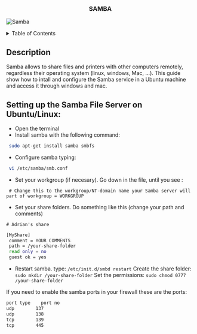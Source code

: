 <div id="top"></div>

<br />
<div align="center">

  <h3 align="center">SAMBA</h3>


</div>

 ![Samba](https://adrianmejia.com/images/samba-filesharing-with-windows-ubuntu-mac-large.jpg)

<!-- TABLE OF CONTENTS -->
<details>
  <summary>Table of Contents</summary>
  <ul>
    <li>
        <a href="#Description">description</a>
    </li>
    <li>
      <a href="#Setting-up-the-Samba-File-Server-on-Ubuntu/Linux">Setting up the Samba File Server on Ubuntu/Linux</a>
    </li>
  </ul>
</details>



<!-- ABOUT THE PROJECT 


[![Product Name Screen Shot][product-screenshot]](https://example.com)-->
## Description

Samba allows to share files and printers with other computers remotely, regardless their operating system (linux, windows, Mac, ...). This guide show how to intall and configure the Samba service in a Ubuntu machine and access it through windows and mac.

## Setting up the Samba File Server on Ubuntu/Linux:

* Open the terminal
* Install samba with the following command: 
```sh
 sudo apt-get install samba smbfs
```
* Configure samba typing: 
```sh
 vi /etc/samba/smb.conf
```

* Set your workgroup (if necesary). Go down in the file, until you see :

` # Change this to the workgroup/NT-domain name your Samba server will part of workgroup = WORKGROUP`
   


* Set your share folders. Do something like this (change your path and comments)

 `# Adrian's share`
 ```sh
[MyShare]
  comment = YOUR COMMENTS
  path = /your-share-folder
  read only = no
  guest ok = yes
```


* Restart samba. type: `/etc/init.d/smbd restart`
Create the share folder: `sudo mkdir /your-share-folder`
Set the permissions: `sudo chmod 0777 /your-share-folder`

If you need to enable the samba ports in your firewall these are the ports:
```sh
port type    port no
udp        137
udp        138
tcp        139
tcp        445
```


<!-- MARKDOWN LINKS & IMAGES -->
<!-- https://www.markdownguide.org/basic-syntax/#reference-style-links -->
[contributors-shield]: https://img.shields.io/github/contributors/othneildrew/Best-README-Template.svg?style=for-the-badge
[contributors-url]: https://github.com/othneildrew/Best-README-Template/graphs/contributors
[forks-shield]: https://img.shields.io/github/forks/othneildrew/Best-README-Template.svg?style=for-the-badge
[forks-url]: https://github.com/othneildrew/Best-README-Template/network/members
[stars-shield]: https://img.shields.io/github/stars/othneildrew/Best-README-Template.svg?style=for-the-badge
[stars-url]: https://github.com/othneildrew/Best-README-Template/stargazers
[issues-shield]: https://img.shields.io/github/issues/othneildrew/Best-README-Template.svg?style=for-the-badge
[issues-url]: https://github.com/othneildrew/Best-README-Template/issues
[license-shield]: https://img.shields.io/github/license/othneildrew/Best-README-Template.svg?style=for-the-badge
[license-url]: https://github.com/othneildrew/Best-README-Template/blob/master/LICENSE.txt
[linkedin-shield]: https://img.shields.io/badge/-LinkedIn-black.svg?style=for-the-badge&logo=linkedin&colorB=555
[linkedin-url]: https://linkedin.com/in/othneildrew
[product-screenshot]: images/screenshot.png
